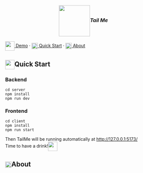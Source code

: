 ### <p align="center"><img height="100px" align="center" src="https://media.discordapp.net/attachments/688213778206294154/1102159141159571456/2Emvhr0b_4x.png?width=597&height=597">_Tail Me_</p>

[<img height="30px" align="center" src="https://www.svgrepo.com/show/404660/youtube-video-movie-film-multimedia-social-media.svg"> Demo](https://youtu.be/oJAevW_kKpg) · [<img height="20px" align="center" src="https://www.svgrepo.com/show/285449/cocktail.svg"> Quick Start](#quick-start) · [<img height="20px" align="center" src="https://www.svgrepo.com/show/368401/info-bubble.svg"> About](#about) 

## <img height="30px" align="center" src="https://www.svgrepo.com/show/285449/cocktail.svg">Quick Start
### Backend
```
cd server
npm install
npm run dev
```
### Frontend
```
cd client
npm install
npm run start
```
Then TailMe will be running automatically at <a herf="http://127.0.0.1:5173/">http://127.0.0.1:5173/</a><br/>
Time to have a drink!<img height="30px" align="center" src="https://www.svgrepo.com/show/285397/cheers-alcohol.svg">

## <img height="20px" align="center" src="https://www.svgrepo.com/show/368401/info-bubble.svg">About




